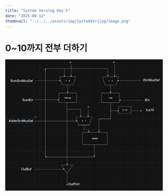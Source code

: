 ```yaml
---
title: "System Verolog Day-5"
date: "2025-08-12"
thumbnail: "../../../assets/img/SystemVerilog/image.png"
---
```


# 0~10까지 전부 더하기

![alt text](<../../../assets/img/CPU/day_5/스크린샷 2025-08-12 101431.png>)
